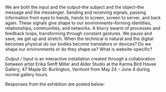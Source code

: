 We are both the input and the output–the subject and the object–the message and the messenger. Sending and receiving signals, passing information from eyes to hands, hands to screen, screen to server, and back again. These signals give shape to our environments–forming identities, relationships, communities, and networks. A blurry swarm of processes and feedback loops, transforming through constant gestures. We pause and save, we get up and stretch. When the technical is natural and the digital becomes physical do our bodies become translators or devices? Do we shape our environments or do they shape us? What is website-specific?

*Output / Input* is an interactive installation created through a collaboration between artist Erika Senft Miller and Alder Studio at the Karma Bird House Gallery, 47 Maple St. Burlington, Vermont from May 24 – June 4 during normal gallery hours.

Responses from the exhibition are posted below:
